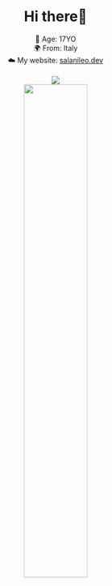 <div id="header" align="center">
  
# Hi there👋

👦 Age: 17YO <br>
🌍 From: Italy <br>
☁️ My website: <a href="https://www.salanileo.dev">salanileo.dev</a><br><br>
![](https://komarev.com/ghpvc/?username=salaniLeo&style=flat-square&abbreviated=true) <br>
<img height="50%" width="auto" src ="https://github-readme-stats.vercel.app/api/top-langs/?username=salaniLeo&layout=compact&hide_border=true&theme=gruvbox&bg_color=00000000&langs_count=6">
<br>
</div>
